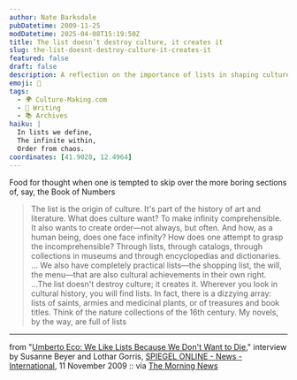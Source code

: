 ```yaml
---
author: Nate Barksdale
pubDatetime: 2009-11-25
modDatetime: 2025-04-08T15:19:50Z
title: The list doesn’t destroy culture, it creates it
slug: the-list-doesnt-destroy-culture-it-creates-it
featured: false
draft: false
description: A reflection on the importance of lists in shaping culture and understanding the infinite, inspired by Umberto Eco's insights.
emoji: 📜
tags:
  - 🌍 Culture-Making.com
  - 📝 Writing
  - 📚 Archives
haiku: |
  In lists we define,  
  The infinite within,  
  Order from chaos.
coordinates: [41.9028, 12.4964]
---
```


Food for thought when one is tempted to skip over the more boring sections of, say, the Book of Numbers

> The list is the origin of culture. It's part of the history of art and literature. What does culture want? To make infinity comprehensible. It also wants to create order—not always, but often. And how, as a human being, does one face infinity? How does one attempt to grasp the incomprehensible? Through lists, through catalogs, through collections in museums and through encyclopedias and dictionaries. ... We also have completely practical lists—the shopping list, the will, the menu—that are also cultural achievements in their own right. ...The list doesn't destroy culture; it creates it. Wherever you look in cultural history, you will find lists. In fact, there is a dizzying array: lists of saints, armies and medicinal plants, or of treasures and book titles. Think of the nature collections of the 16th century. My novels, by the way, are full of lists

---

from "[Umberto Eco: We Like Lists Because We Don't Want to Die](http://www.spiegel.de/international/zeitgeist/0,1518,659577,00.html)," interview by Susanne Beyer and Lothar Gorris, [SPIEGEL ONLINE - News - International](http://www.spiegel.de/international/zeitgeist/0,1518,659577,00.html), 11 November 2009 :: via [The Morning News](http://www.themorningnews.org/archives/headlines/2009/November/18/)
